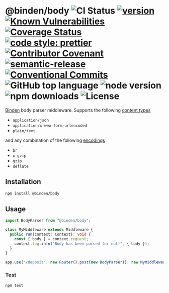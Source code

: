 # @binden/body ![CI Status](https://github.com/binden-js/body/workflows/CI/badge.svg) [![version](https://img.shields.io/github/package-json/v/binden-js/body?style=plastic)](https://github.com/binden-js/body) [![Known Vulnerabilities](https://snyk.io/test/github/binden-js/body/badge.svg)](https://snyk.io/test/github/binden-js/body) [![Coverage Status](https://coveralls.io/repos/github/binden-js/body/badge.svg?branch=main)](https://coveralls.io/github/binden-js/body?branch=main) [![code style: prettier](https://img.shields.io/badge/code_style-prettier-ff69b4.svg)](https://github.com/prettier/prettier) [![Contributor Covenant](https://img.shields.io/badge/Contributor%20Covenant-2.1-4baaaa.svg)](CODE_OF_CONDUCT.md) [![semantic-release](https://img.shields.io/badge/%20%20%F0%9F%93%A6%F0%9F%9A%80-semantic--release-e10079.svg)](https://github.com/semantic-release/semantic-release) [![Conventional Commits](https://img.shields.io/badge/Conventional%20Commits-1.0.0-yellow.svg)](https://conventionalcommits.org) ![GitHub top language](https://img.shields.io/github/languages/top/binden-js/body) ![node version](https://img.shields.io/node/v/@binden/body) ![npm downloads](https://img.shields.io/npm/dt/@binden/body) ![License](https://img.shields.io/github/license/binden-js/body)

[Binden](https://github.com/binden-js/binden) body parser middleware. Supports the following [content types](https://developer.mozilla.org/en-US/docs/Web/HTTP/Headers/Content-Type)

- `application/json`
- `application/x-www-form-urlencoded`
- `plain/text`

and any combination of the following [encodings](https://developer.mozilla.org/en-US/docs/Web/HTTP/Headers/Content-Encoding)

- `br`
- `x-gzip`
- `gzip`
- `deflate`

## Installation

```bash
npm install @binden/body
```

## Usage

```typescript
import BodyParser from "@binden/body";

class MyMiddleware extends Middleware {
  public run(context: Context): void {
    const { body } = context.request;
    context.log.info("Body has been parsed (or not)", { body });
  }
}

app.use("/deposit", new Router().post(new BodyParser(), new MyMiddleware()));
```

### Test

```bash
npm test
```
